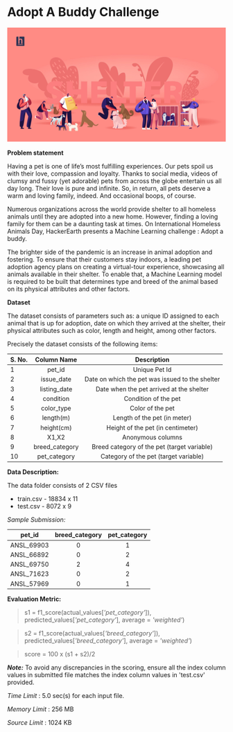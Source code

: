 # Adopt A Buddy Challenge

![HackerEarth Challenge](/Image.jpg)

**Problem statement**

Having a pet is one of life’s most fulfilling experiences. Our pets spoil us with their love, compassion and loyalty. Thanks to social media, videos of clumsy and fussy (yet adorable) pets from across the globe entertain us all day long. Their love is pure and infinite. So, in return, all pets deserve a warm and loving family, indeed. And occasional boops, of course.

Numerous organizations across the world provide shelter to all homeless animals until they are adopted into a new home. However, finding a loving family for them can be a daunting task at times.  On International Homeless Animals Day, HackerEarth presents a Machine Learning challenge : Adopt a buddy.

The brighter side of the pandemic is an increase in animal adoption and fostering. To ensure that their customers stay indoors, a leading pet adoption agency plans on creating a virtual-tour experience, showcasing all animals available in their shelter. To enable that, a Machine Learning model is required to be built that determines type and breed of the animal based on its physical attributes and other factors.

**Dataset**

The dataset consists of parameters such as: a unique ID assigned to each animal that is up for adoption, date on which they arrived at the shelter, their physical attributes such as color, length and height, among other factors.

Precisely the dataset consists of the following items:

|   S. No.    | Column Name    |                     Description                 |
| :----       |    :----:      |                           :----:                |
|      1      | pet_id         | Unique Pet Id                                   |
|      2      | issue_date     | Date on which the pet was issued to the shelter |
|      3      | listing_date   | Date when the pet arrived at the shelter        |
|      4      | condition      | Condition of the pet                            |
|      5      | color_type     | Color of the pet                                |
|      6      | length(m)	     | Length of the pet (in meter)                    |
|      7      | height(cm)	   | Height of the pet (in centimeter)               |
|      8      | X1,X2	         | Anonymous columns                               |
|      9      | breed_category | Breed category of the pet (target variable)     |
|     10      | pet_category   | Category of the pet (target variable)           |

**Data Description:**

The data folder consists of 2 CSV files

* train.csv - 18834 x 11
* test.csv - 8072 x 9

*Sample Submission:*

| pet_id     | breed_category | pet_category |
| :---:      | :----:         |  :-----:     |
| ANSL_69903 | 0              | 1            |
| ANSL_66892 | 0              | 2            |
| ANSL_69750 | 2              | 4            |
| ANSL_71623 | 0              | 2            |
| ANSL_57969 | 0              | 1            |

**Evaluation Metric:**

> s1 = f1_score(actual_values[*'pet_category'*]), predicted_values[*'pet_category'*], average = *'weighted'*)

> s2 = f1_score(actual_values[*'breed_category'*]), predicted_values[*'breed_category'*], average = *'weighted'*)

> score = 100 x (s1 + s2)/2

**_Note:_** To avoid any discrepancies in the scoring, ensure all the index column values in submitted file matches the index column values in 'test.csv' provided.

*Time Limit*   :	5.0 sec(s) for each input file.

*Memory Limit* :	256 MB

*Source Limit* :	1024 KB
